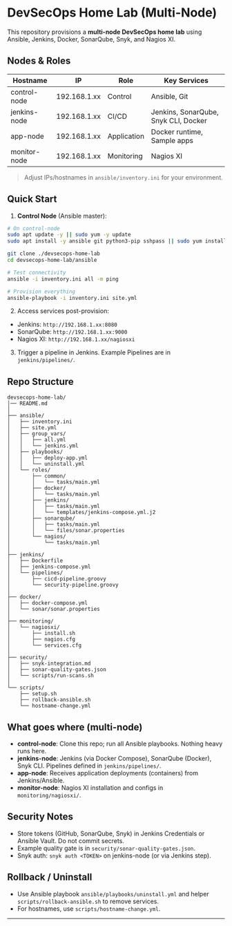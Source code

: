 
# DevSecOps Home Lab (Multi-Node)

This repository provisions a **multi-node DevSecOps home lab** using Ansible, Jenkins, Docker, SonarQube, Snyk, and Nagios XI.

## Nodes & Roles

| Hostname        | IP           | Role           | Key Services |
|-----------------|--------------|----------------|--------------|
| control-node    | 192.168.1.xx | Control        | Ansible, Git |
| jenkins-node    | 192.168.1.xx | CI/CD          | Jenkins, SonarQube, Snyk CLI, Docker |
| app-node        | 192.168.1.xx | Application    | Docker runtime, Sample apps |
| monitor-node    | 192.168.1.xx | Monitoring     | Nagios XI |

> Adjust IPs/hostnames in `ansible/inventory.ini` for your environment.

## Quick Start

1) **Control Node** (Ansible master):
```bash
# On control-node
sudo apt update -y || sudo yum -y update
sudo apt install -y ansible git python3-pip sshpass || sudo yum install -y ansible git python3-pip sshpass

git clone ./devsecops-home-lab
cd devsecops-home-lab/ansible

# Test connectivity
ansible -i inventory.ini all -m ping

# Provision everything
ansible-playbook -i inventory.ini site.yml
```
2) Access services post-provision:
- Jenkins: `http://192.168.1.xx:8080`
- SonarQube: `http://192.168.1.xx:9000`
- Nagios XI: `http://192.168.1.xx/nagiosxi`

3) Trigger a pipeline in Jenkins. Example Pipelines are in `jenkins/pipelines/`.

## Repo Structure

```
devsecops-home-lab/
│── README.md
│
├── ansible/
│   ├── inventory.ini
│   ├── site.yml
│   ├── group_vars/
│   │   ├── all.yml
│   │   └── jenkins.yml
│   ├── playbooks/
│   │   ├── deploy-app.yml
│   │   └── uninstall.yml
│   └── roles/
│       ├── common/
│       │   └── tasks/main.yml
│       ├── docker/
│       │   └── tasks/main.yml
│       ├── jenkins/
│       │   ├── tasks/main.yml
│       │   └── templates/jenkins-compose.yml.j2
│       ├── sonarqube/
│       │   ├── tasks/main.yml
│       │   └── files/sonar.properties
│       └── nagios/
│           └── tasks/main.yml
│
├── jenkins/
│   ├── Dockerfile
│   ├── jenkins-compose.yml
│   └── pipelines/
│       ├── cicd-pipeline.groovy
│       └── security-pipeline.groovy
│
├── docker/
│   ├── docker-compose.yml
│   └── sonar/sonar.properties
│
├── monitoring/
│   └── nagiosxi/
│       ├── install.sh
│       ├── nagios.cfg
│       └── services.cfg
│
├── security/
│   ├── snyk-integration.md
│   ├── sonar-quality-gates.json
│   └── scripts/run-scans.sh
│
└── scripts/
    ├── setup.sh
    ├── rollback-ansible.sh
    └── hostname-change.yml
```

## What goes where (multi-node)

- **control-node**: Clone this repo; run all Ansible playbooks. Nothing heavy runs here.
- **jenkins-node**: Jenkins (via Docker Compose), SonarQube (Docker), Snyk CLI. Pipelines defined in `jenkins/pipelines/`.
- **app-node**: Receives application deployments (containers) from Jenkins/Ansible.
- **monitor-node**: Nagios XI installation and configs in `monitoring/nagiosxi/`.

## Security Notes

- Store tokens (GitHub, SonarQube, Snyk) in Jenkins Credentials or Ansible Vault. Do not commit secrets.
- Example quality gate is in `security/sonar-quality-gates.json`.
- Snyk auth: `snyk auth <TOKEN>` on jenkins-node (or via Jenkins step).

## Rollback / Uninstall

- Use Ansible playbook `ansible/playbooks/uninstall.yml` and helper `scripts/rollback-ansible.sh` to remove services.
- For hostnames, use `scripts/hostname-change.yml`.

---

